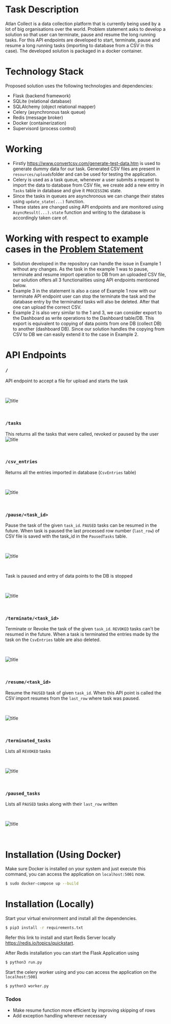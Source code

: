 # Task Description

Atlan Collect is a data collection platform that is currently being used by a lot of big organisations over the world. Problem statement asks to develop a solution so that user can terminate, pause and resume the long running tasks. For this API endpoints are developed to start, terminate, pause and resume a long running tasks (importing to database from a CSV in this case). The developed solution is packaged in a docker container.

# Technology Stack 
Proposed solution uses the following technologies and dependencies:
  - Flask (backend framework)
  - SQLite (relational database)
  - SQLAlchemy (object relational mapper)
  - Celery (asynchronous task queue)
  - Redis (message broker)
  - Docker (containerization)
  - Supervisord (process control)

# Working

  - Firstly https://www.convertcsv.com/generate-test-data.htm is used to generate dummy data for our task. Generated CSV files are present in ```resources/uploads```folder and can be used for testing the application.
  - Celery is used as a task queue, whenever a user submits a request to import the data to database from CSV file, we create add a new entry in ```Tasks``` table in database and give it ```PROCESSING``` state.
  - Since the tasks in queues are asynchronous we can change their states using ```update_state(...)``` function.
  - These states are changed using API endpoints and are monitored using ```AsyncResult(...).state``` function and writing to the database is accordingly taken care of.


# Working with respect to example cases in the [Problem Statement](https://docs.google.com/document/d/1wma52BMH-07BOxpqWzqIUW5uKIXaCj0j6gPftiwLobE/edit)

  - Solution developed in the repository can handle the issue in Example 1 without any changes. As the task in the example 1 was to pause, terminate and resume import operation to DB from an uploaded CSV file, our solution offers all 3 functionalities using API endpoints mentioned below.
  - Example 3 in the statement is also a case of Example 1 now with our terminate API endpoint user can stop the terminate the task and the database entry by the terminated tasks will also be deleted. After that one can upload the correct CSV.
  - Example 2 is also very similar to the 1 and 3, we can consider export to the Dashboard as write operations to the Dashboard table/DB. This export is equivalent to copying of data points from one DB (collect DB) to another (dashboard DB). Since our solution handles the copying from CSV to DB we can easily extend it to the case in Example 2.


# API Endpoints
### ```/```
API endpoint to accept a file for upload and starts the task

<br/>

![title](resources/screenshots/first.png)

<br/>

### ```/tasks```
This returns all the tasks that were called, revoked or paused by the user
![title](resources/screenshots/tasks.png)

<br/>

### ```/csv_entries```
Returns all the entries imported in database (```CsvEntries``` table)

<br/>

![title](resources/screenshots/csv_entries.png)

<br/>

### ```/pause/<task_id>```
Pause the task of the given ```task_id```. ```PAUSED``` tasks can be resumed in the future. When task is paused the last processed row number (```last_row```) of CSV file is saved with the task_id in the ```PausedTasks``` table.

<br/>


![title](resources/screenshots/pause.png)

<br/>

Task is paused and entry of data points to the DB is stopped


<br/>


![title](resources/screenshots/paused2.png)

<br/>

### ```/terminate/<task_id>```
Terminate or Revoke the task of the given ```task_id```. ```REVOKED``` tasks can't be resumed in the future. When a task is terminated the entries made by the task on the ```CsvEntries``` table are also deleted.

<br/>


![title](resources/screenshots/revoked.png)


<br/>


### ```/resume/<task_id>```
Resume the ```PAUSED``` task of given ```task_id```. When this API point is called the CSV import resumes from the ```last_row``` where task was paused.

<br/>

![title](resources/screenshots/resume.png)


<br/>


### ```/terminated_tasks```
Lists all ```REVOKED``` tasks

<br/>


![title](resources/screenshots/t_tasks.png)

<br/>

### ```/paused_tasks```
Lists all ```PAUSED``` tasks along with their ```last_row``` written

<br/>


![title](resources/screenshots/paused_tasks.png)

<br/>

# Installation (Using Docker)

Make sure Docker is installed on your system and just execute this command, you can access the application on ```localhost:5001``` now.

```sh
$ sudo docker-compose up --build
```

# Installation (Locally)

Start your virtual environment and install all the dependencies.

```sh
$ pip3 install -r requirements.txt
```

Refer this link to install and start Redis Server locally https://redis.io/topics/quickstart.

After Redis installation you can start the Flask Application using

```sh
$ python3 run.py
```

Start the celery worker using and you can access the application on the ```localhost:5001``` 

```sh
$ python3 worker.py
```

### Todos

 - Make resume function more efficient by improving skipping of rows
 - Add exception handling wherever necessary

